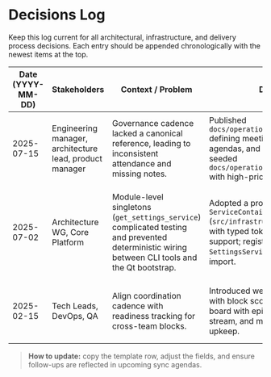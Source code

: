 # Decisions Log

Keep this log current for all architectural, infrastructure, and delivery process decisions. Each entry should be appended chronologically with the newest items at the top.

| Date (YYYY-MM-DD) | Stakeholders | Context / Problem | Decision | Alternatives Considered | Follow-up Actions |
|-------------------|--------------|-------------------|----------|-------------------------|-------------------|
| 2025-07-15 | Engineering manager, architecture lead, product manager | Governance cadence lacked a canonical reference, leading to inconsistent attendance and missing notes. | Published `docs/operations/governance.md` defining meeting schedule, roles, agendas, and escalation paths; seeded `docs/operations/risk_register.md` with high-priority risks. | Maintain ad-hoc calendar invites per team; rely on verbal updates without written artefacts. | Review adoption during the next sprint readiness check; ensure facilitators attach notes to `reports/governance/`. |
| 2025-07-02 | Architecture WG, Core Platform | Module-level singletons (`get_settings_service`) complicated testing and prevented deterministic wiring between CLI tools and the Qt bootstrap. | Adopted a process-wide `ServiceContainer` (`src/infrastructure/container.py`) with typed tokens and override support; registered the default `SettingsService` factory during import. | Continue using module-level globals with monkeypatching in tests; adopt a third-party DI framework with heavier runtime requirements. | Wire logging, event bus, and simulation services into the container; update architecture diagrams to include token ownership. |
| 2025-02-15        | Tech Leads, DevOps, QA | Align coordination cadence with readiness tracking for cross-team blocks. | Introduced weekly readiness syncs with block scoring, GitHub Projects board with epics per readiness stream, and mandated decision log upkeep. | Maintain ad-hoc updates without structured sync; monthly steering only. | Pilot the new sync starting Sprint 18, audit board usage after two iterations. |

> **How to update:** copy the template row, adjust the fields, and ensure follow-ups are reflected in upcoming sync agendas.
